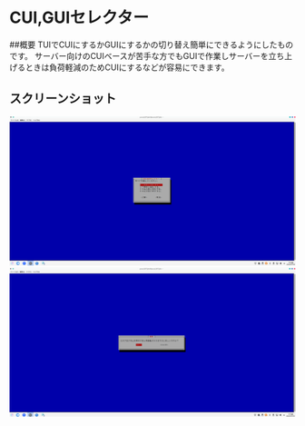 # CUI,GUIセレクター

##概要
TUIでCUIにするかGUIにするかの切り替え簡単にできるようにしたものです。
サーバー向けのCUIベースが苦手な方でもGUIで作業しサーバーを立ち上げるときは負荷軽減のためCUIにするなどが容易にできます。

## スクリーンショット
![選択](/image/1.png)
![確認](/image/2.png)
